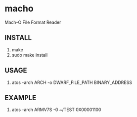 macho
=====

Mach-O File Format Reader

## INSTALL

1. make
2. sudo make install

## USAGE

1. atos -arch ARCH -o DWARF_FILE_PATH BINARY_ADDRESS

## EXAMPLE

1. atos -arch ARMV7S -0 ~/TEST 0X00001100